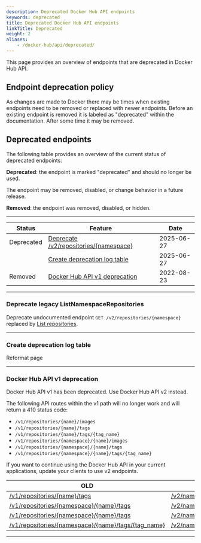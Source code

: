 ```yaml
---
description: Deprecated Docker Hub API endpoints
keywords: deprecated
title: Deprecated Docker Hub API endpoints
linkTitle: Deprecated
weight: 2
aliases:
    - /docker-hub/api/deprecated/
---
```


This page provides an overview of endpoints that are deprecated in Docker Hub API.

## Endpoint deprecation policy

As changes are made to Docker there may be times when existing endpoints need to be removed or replaced with newer endpoints. Before an existing endpoint is removed it is labeled as "deprecated" within the documentation. After some time it may be removed.

## Deprecated endpoints

The following table provides an overview of the current status of deprecated endpoints:

**Deprecated**: the endpoint is marked "deprecated" and should no longer be used.

The endpoint may be removed, disabled, or change behavior in a future release.

**Removed**: the endpoint was removed, disabled, or hidden.

---

| Status     | Feature                                                                               | Date       |
|------------|---------------------------------------------------------------------------------------|------------|
| Deprecated | [Deprecate /v2/repositories/{namespace}](#deprecate-legacy-listnamespacerepositories) | 2025-06-27 |
|            | [Create deprecation log table](#create-deprecation-log-table)                         | 2025-06-27 |
| Removed    | [Docker Hub API v1 deprecation](#docker-hub-api-v1-deprecation)                       | 2022-08-23 |

---

### Deprecate legacy ListNamespaceRepositories

Deprecate undocumented endpoint `GET /v2/repositories/{namespace}` replaced by [List repositories](/reference/api/hub/latest/#tag/repositories/operation/listNamespaceRepositories).

---

### Create deprecation log table

Reformat page

---

### Docker Hub API v1 deprecation

Docker Hub API v1 has been deprecated. Use Docker Hub API v2 instead.

The following API routes within the v1 path will no longer work and will return a 410 status code:
* `/v1/repositories/{name}/images`
* `/v1/repositories/{name}/tags`
* `/v1/repositories/{name}/tags/{tag_name}`
* `/v1/repositories/{namespace}/{name}/images`
* `/v1/repositories/{namespace}/{name}/tags`
* `/v1/repositories/{namespace}/{name}/tags/{tag_name}`

If you want to continue using the Docker Hub API in your current applications, update your clients to use v2 endpoints.

| **OLD**                                                                                                                                                              | **NEW**                                                                                                                                   |
|----------------------------------------------------------------------------------------------------------------------------------------------------------------------|-------------------------------------------------------------------------------------------------------------------------------------------|
| [/v1/repositories/{name}/tags](https://github.com/moby/moby/blob/v1.8.3/docs/reference/api/registry_api.md#list-repository-tags)                                     | [/v2/namespaces/{namespace}/repositories/{repository}/tags](/reference/api/hub/latest/#tag/repositories/operation/ListRepositoryTags)     |
| [/v1/repositories/{namespace}/{name}/tags](https://github.com/moby/moby/blob/v1.8.3/docs/reference/api/registry_api.md#list-repository-tags)                         | [/v2/namespaces/{namespace}/repositories/{repository}/tags](/reference/api/hub/latest.md/#tag/repositories/operation/ListRepositoryTags)  |
| [/v1/repositories/{namespace}/{name}/tags](https://github.com/moby/moby/blob/v1.8.3/docs/reference/api/registry_api.md#get-image-id-for-a-particular-tag)            | [/v2/namespaces/{namespace}/repositories/{repository}/tags/{tag}](/reference/api/hub/latest/#tag/repositories/operation/GetRepositoryTag) |
| [/v1/repositories/{namespace}/{name}/tags/{tag_name}](https://github.com/moby/moby/blob/v1.8.3/docs/reference/api/registry_api.md#get-image-id-for-a-particular-tag) | [/v2/namespaces/{namespace}/repositories/{repository}/tags/{tag}](/reference/api/hub/latest/#tag/repositories/operation/GetRepositoryTag) |

---